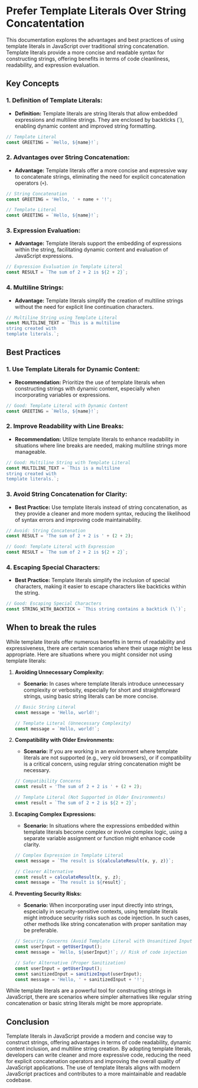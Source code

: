 # Prefer Template Literals Over String Concatentation

This documentation explores the advantages and best practices of using template literals in JavaScript over traditional string concatenation. Template literals provide a more concise and readable syntax for constructing strings, offering benefits in terms of code cleanliness, readability, and expression evaluation.

## Key Concepts

### 1. **Definition of Template Literals:**
   - **Definition:** Template literals are string literals that allow embedded expressions and multiline strings. They are enclosed by backticks (\`), enabling dynamic content and improved string formatting.

   ```javascript
   // Template Literal
   const GREETING = `Hello, ${name}!`;
   ```

### 2. **Advantages over String Concatenation:**
   - **Advantage:** Template literals offer a more concise and expressive way to concatenate strings, eliminating the need for explicit concatenation operators (`+`).

   ```javascript
   // String Concatenation
   const GREETING = 'Hello, ' + name + '!';

   // Template Literal
   const GREETING = `Hello, ${name}!`;
   ```

### 3. **Expression Evaluation:**
   - **Advantage:** Template literals support the embedding of expressions within the string, facilitating dynamic content and evaluation of JavaScript expressions.

   ```javascript
   // Expression Evaluation in Template Literal
   const RESULT = `The sum of 2 + 2 is ${2 + 2}`;
   ```

### 4. **Multiline Strings:**
   - **Advantage:** Template literals simplify the creation of multiline strings without the need for explicit line continuation characters.

   ```javascript
   // Multiline String using Template Literal
   const MULTILINE_TEXT = `This is a multiline
   string created with
   template literals.`;
   ```

## Best Practices

### 1. **Use Template Literals for Dynamic Content:**
   - **Recommendation:** Prioritize the use of template literals when constructing strings with dynamic content, especially when incorporating variables or expressions.

   ```javascript
   // Good: Template Literal with Dynamic Content
   const GREETING = `Hello, ${name}!`;
   ```

### 2. **Improve Readability with Line Breaks:**
   - **Recommendation:** Utilize template literals to enhance readability in situations where line breaks are needed, making multiline strings more manageable.

   ```javascript
   // Good: Multiline String with Template Literal
   const MULTILINE_TEXT = `This is a multiline
   string created with
   template literals.`;
   ```

### 3. **Avoid String Concatenation for Clarity:**
   - **Best Practice:** Use template literals instead of string concatenation, as they provide a cleaner and more modern syntax, reducing the likelihood of syntax errors and improving code maintainability.

   ```javascript
   // Avoid: String Concatenation
   const RESULT = 'The sum of 2 + 2 is ' + (2 + 2);

   // Good: Template Literal with Expression
   const RESULT = `The sum of 2 + 2 is ${2 + 2}`;
   ```

### 4. **Escaping Special Characters:**
   - **Best Practice:** Template literals simplify the inclusion of special characters, making it easier to escape characters like backticks within the string.

   ```javascript
   // Good: Escaping Special Characters
   const STRING_WITH_BACKTICK = `This string contains a backtick (\`)`;
   ```

## When to break the rules
While template literals offer numerous benefits in terms of readability and expressiveness, there are certain scenarios where their usage might be less appropriate. Here are situations where you might consider not using template literals:

1. **Avoiding Unnecessary Complexity:**
   - **Scenario:** In cases where template literals introduce unnecessary complexity or verbosity, especially for short and straightforward strings, using basic string literals can be more concise.

   ```javascript
   // Basic String Literal
   const message = 'Hello, world!';

   // Template Literal (Unnecessary Complexity)
   const message = `Hello, world!`;
   ```

2. **Compatibility with Older Environments:**
   - **Scenario:** If you are working in an environment where template literals are not supported (e.g., very old browsers), or if compatibility is a critical concern, using regular string concatenation might be necessary.

   ```javascript
   // Compatibility Concerns
   const result = 'The sum of 2 + 2 is ' + (2 + 2);

   // Template Literal (Not Supported in Older Environments)
   const result = `The sum of 2 + 2 is ${2 + 2}`;
   ```

3. **Escaping Complex Expressions:**
   - **Scenario:** In situations where the expressions embedded within template literals become complex or involve complex logic, using a separate variable assignment or function might enhance code clarity.

   ```javascript
   // Complex Expression in Template Literal
   const message = `The result is ${calculateResult(x, y, z)}`;

   // Clearer Alternative
   const result = calculateResult(x, y, z);
   const message = `The result is ${result}`;
   ```

4. **Preventing Security Risks:**
   - **Scenario:** When incorporating user input directly into strings, especially in security-sensitive contexts, using template literals might introduce security risks such as code injection. In such cases, other methods like string concatenation with proper sanitation may be preferable.

   ```javascript
   // Security Concerns (Avoid Template Literal with Unsanitized Input)
   const userInput = getUserInput();
   const message = `Hello, ${userInput}!`; // Risk of code injection

   // Safer Alternative (Proper Sanitization)
   const userInput = getUserInput();
   const sanitizedInput = sanitizeInput(userInput);
   const message = 'Hello, ' + sanitizedInput + '!';
   ```

While template literals are a powerful tool for constructing strings in JavaScript, there are scenarios where simpler alternatives like regular string concatenation or basic string literals might be more appropriate.

## Conclusion

Template literals in JavaScript provide a modern and concise way to construct strings, offering advantages in terms of code readability, dynamic content inclusion, and multiline string creation. By adopting template literals, developers can write cleaner and more expressive code, reducing the need for explicit concatenation operators and improving the overall quality of JavaScript applications. The use of template literals aligns with modern JavaScript practices and contributes to a more maintainable and readable codebase.